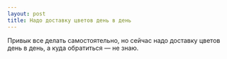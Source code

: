 ```yaml
---
layout: post 
title: Надо доставку цветов день в день 
--- 
```

Привык все делать самостоятельно, но сейчас надо доставку цветов день в день, а куда обратиться — не знаю.

